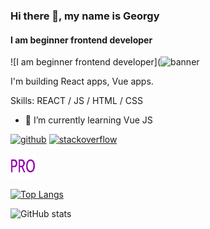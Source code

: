 ### Hi there 👋, my name is Georgy
#### I am beginner frontend developer
![I am beginner frontend developer](![banner](https://user-images.githubusercontent.com/61185560/152961200-8effd949-eb37-4684-8969-a6fb3ae7916a.png)


I'm building React apps, Vue apps.

Skills: REACT / JS / HTML / CSS

- 🌱 I’m currently learning Vue JS 


[<img src='https://cdn.jsdelivr.net/npm/simple-icons@3.0.1/icons/github.svg' alt='github' height='40'>](https://github.com/georgy1705)  [<img src='https://cdn.jsdelivr.net/npm/simple-icons@3.0.1/icons/stackoverflow.svg' alt='stackoverflow' height='40'>](https://stackoverflow.com/users/arkeeness)  

<a href='https://github.com/pricing'><img src='https://raw.githubusercontent.com/acervenky/animated-github-badges/master/assets/pro.gif' width='40' height='40'></a> 

[![Top Langs](https://github-readme-stats.vercel.app/api/top-langs/?username=georgy1705)](https://github.com/anuraghazra/github-readme-stats)

![GitHub stats](https://github-readme-stats.vercel.app/api?username=georgy1705&show_icons=true)  


